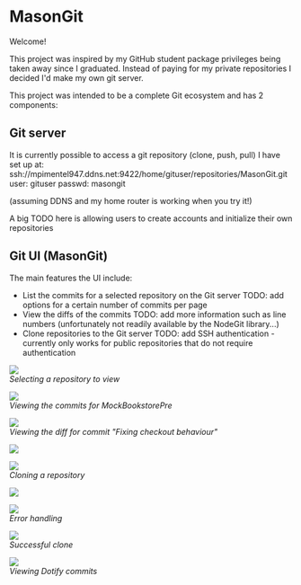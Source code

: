 # MasonGit

Welcome!<br>

This project was inspired by my GitHub student package privileges being taken away since I graduated.
Instead of paying for my private repositories I decided I'd make my own git server.

This project was intended to be a complete Git ecosystem and has 2 components:

## Git server

It is currently possible to access a git repository (clone, push, pull) I have set up at:
ssh://mpimentel947.ddns.net:9422/home/gituser/repositories/MasonGit.git
user: gituser
passwd: masongit

(assuming DDNS and my home router is working when you try it!)

A big TODO here is allowing users to create accounts and initialize their own repositories

## Git UI (MasonGit)

The main features the UI include:

* List the commits for a selected repository on the Git server
TODO: add options for a certain number of commits per page
* View the diffs of the commits
TODO: add more information such as line numbers (unfortunately not readily available by the NodeGit library...)
* Clone repositories to the Git server
TODO: add SSH authentication - currently only works for public repositories that do not require authentication

<img src="https://github.com/snxfz947/MasonGit/blob/master/public/images/Screen1.png"><br>_Selecting a repository to view_

<img src="https://github.com/snxfz947/MasonGit/blob/master/public/images/Screen2.png"><br>_Viewing the commits for MockBookstorePre_

<img src="https://github.com/snxfz947/MasonGit/blob/master/public/images/Screen3.png"><br>_Viewing the diff for commit "Fixing checkout behaviour"_

<img src="https://github.com/snxfz947/MasonGit/blob/master/public/images/Screen4.png"><br>

<img src="https://github.com/snxfz947/MasonGit/blob/master/public/images/Screen5.png"><br>_Cloning a repository_

<img src="https://github.com/snxfz947/MasonGit/blob/master/public/images/Screen6.png"><br>

<img src="https://github.com/snxfz947/MasonGit/blob/master/public/images/Screen7.png"><br>_Error handling_

<img src="https://github.com/snxfz947/MasonGit/blob/master/public/images/Screen8.png"><br>_Successful clone_

<img src="https://github.com/snxfz947/MasonGit/blob/master/public/images/Screen9.png"><br>_Viewing Dotify commits_
